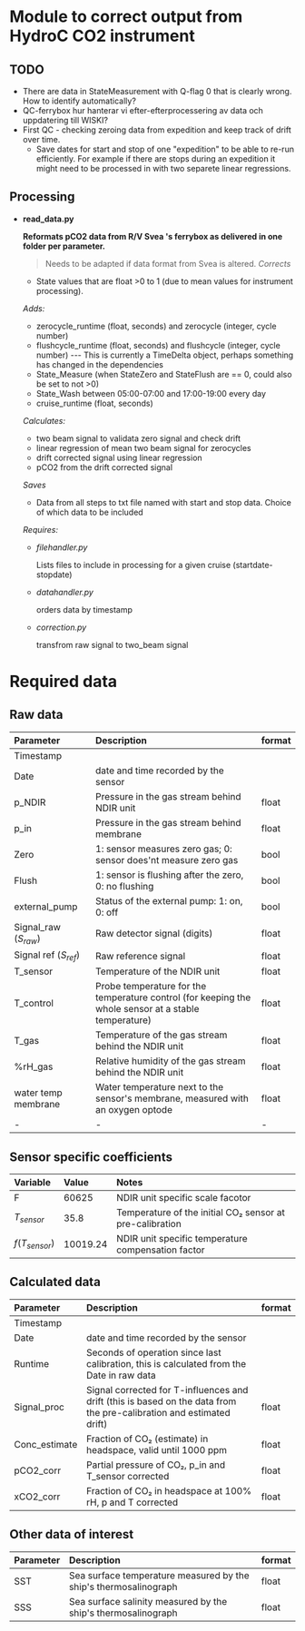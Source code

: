 # Module to correct output from HydroC CO2 instrument


## TODO

* There are data in StateMeasurement with Q-flag 0 that is clearly wrong. How to identify automatically?
* QC-ferrybox hur hanterar vi efter-efterprocessering av data och uppdatering till WISKI?
* First QC - checking zeroing data from expedition and keep track of drift over time. 
    * Save dates for start and stop of one "expedition" to be able to re-run efficiently. For example if there are stops during an expedition it might need to be processed in with two separete linear regressions. 

## Processing


- **read_data.py**

    **Reformats pCO2 data from R/V Svea 's ferrybox as delivered in one folder per parameter.**
    >Needs to be adapted if data format from Svea is altered.
    *Corrects* 

    - State values that are float >0 to 1 (due to mean values for instrument processing).

    *Adds:*

    - zerocycle_runtime (float, seconds) and zerocycle (integer, cycle number)
    - flushcycle_runtime (float, seconds) and flushcycle (integer, cycle number) --- This is currently a TimeDelta object, perhaps something has changed in the dependencies
    - State_Measure (when StateZero and StateFlush are == 0, could also be set to not >0)
    - State_Wash between 05:00-07:00 and 17:00-19:00 every day
    - cruise_runtime (float, seconds)

    *Calculates:*

    - two beam signal to validata zero signal and check drift
    - linear regression of mean two beam signal for zerocycles
    - drift corrected signal using linear regression
    - pCO2 from the drift corrected signal

    *Saves*
    
    - Data from all steps to txt file named with start and stop data. Choice of which data to be included


    *Requires:*
    - *filehandler.py*

        Lists files to include in processing for a given cruise (startdate-stopdate)
    - *datahandler.py*

        orders data by timestamp
    - *correction.py*

        transfrom raw signal to two_beam signal


# Required data

## Raw data

| Parameter | Description | format |
| :- | :- | :- |
| Timestamp | | |
| Date | date and time recorded by the sensor |
| p_NDIR | Pressure in the gas stream behind NDIR unit | float
| p_in | Pressure in the gas stream behind membrane | float
| Zero | 1: sensor measures zero gas; 0: sensor does'nt measure zero gas | bool |
| Flush | 1: sensor is flushing after the zero, 0: no flushing | bool |
| external_pump | Status of the external pump: 1: on, 0: off | bool |
| Signal_raw ($S_{raw}$) | Raw detector signal (digits) | float
| Signal ref ($S_{ref}$) | Raw reference signal | float
| T_sensor | Temperature of the NDIR unit | float
| T_control | Probe temperature for the temperature control (for keeping the whole sensor at a stable temperature) | float
| T_gas | Temperature of the gas stream behind the NDIR unit | float
| %rH_gas | Relative humidity of the gas stream behind the NDIR unit | float
| water temp membrane | Water temperature next to the sensor's membrane, measured with an oxygen optode | float
| - | - | - |

## Sensor specific coefficients

| Variable | Value | Notes |
| :- | :- | :- |
| F |60625 | NDIR unit specific scale facotor |
| $T_{sensor}$ | 35.8 | Temperature of the initial CO₂ sensor at pre-calibration |
| $f(T_{sensor})$ | 10019.24 | NDIR unit specific temperature compensation factor |


## Calculated data

| Parameter | Description | format |
| :- | :- | :- |
| Timestamp | |
| Date | date and time recorded by the sensor |
| Runtime | Seconds of operation since last calibration, this is calculated from the Date in raw data |
| Signal_proc | Signal corrected for T-influences and drift (this is based on the data from the pre-calibration and estimated drift) | float
| Conc_estimate | Fraction of CO₂ (estimate) in headspace, valid until 1000 ppm | float
| pCO2_corr | Partial pressure of CO₂, p_in and T_sensor corrected | float
| xCO2_corr | Fraction of CO₂ in headspace at 100% rH, p and T corrected | float

## Other data of interest

| Parameter | Description | format |
| :- | :- | :- |
| SST | Sea surface temperature measured by the ship's thermosalinograph | float
| SSS | Sea surface salinity measured by the ship's thermosalinograph | float
